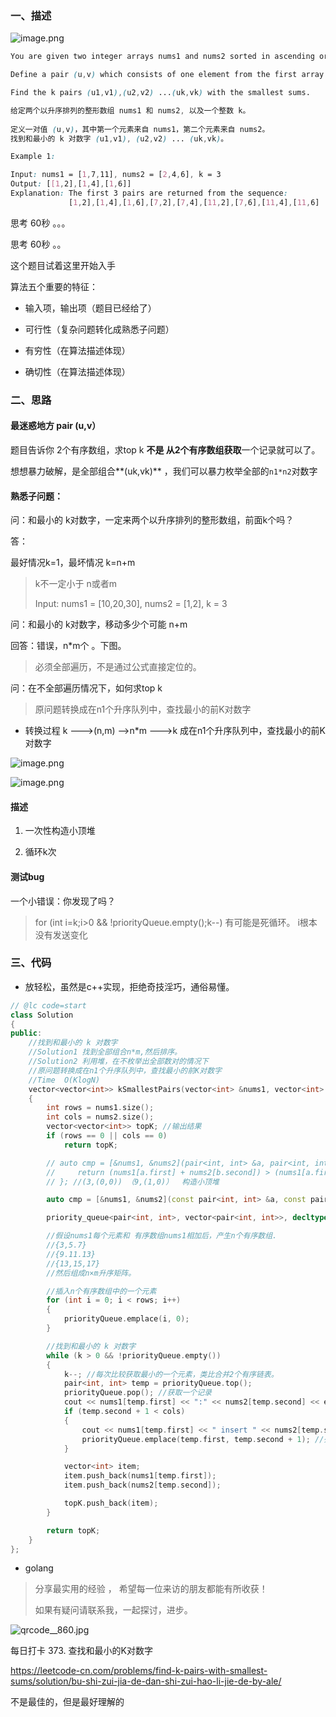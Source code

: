 

### 一、描述



![image.png](https://i.loli.net/2020/07/03/QJdIUkwC748sLW6.png)



~~~scss
You are given two integer arrays nums1 and nums2 sorted in ascending order and an integer k.

Define a pair (u,v) which consists of one element from the first array and one element from the second array.

Find the k pairs (u1,v1),(u2,v2) ...(uk,vk) with the smallest sums.

给定两个以升序排列的整形数组 nums1 和 nums2, 以及一个整数 k。
 
定义一对值 (u,v)，其中第一个元素来自 nums1，第二个元素来自 nums2。
找到和最小的 k 对数字 (u1,v1), (u2,v2) ... (uk,vk)。

Example 1:

Input: nums1 = [1,7,11], nums2 = [2,4,6], k = 3
Output: [[1,2],[1,4],[1,6]] 
Explanation: The first 3 pairs are returned from the sequence: 
             [1,2],[1,4],[1,6],[7,2],[7,4],[11,2],[7,6],[11,4],[11,6]

~~~



思考 60秒 。。。



思考 60秒 。。



 这个题目试着这里开始入手

算法五个重要的特征：

- 输入项，输出项（题目已经给了）

- 可行性（复杂问题转化成熟悉子问题）

- 有穷性（在算法描述体现）

- 确切性（在算法描述体现）





### 二、思路



#### 最迷惑地方  pair (u,v）



题目告诉你 2个有序数组，求top k **不是 从2个有序数组获取**一个记录就可以了。

想想暴力破解，是全部组合**(uk,vk)** ，我们可以暴力枚举全部的`n1*n2`对数字





#### 熟悉子问题：





问：和最小的 k对数字，一定来两个以升序排列的整形数组，前面k个吗？

答：

最好情况k=1，最坏情况 k=n+m

>  k不一定小于 n或者m
>
> Input: nums1 = [10,20,30], nums2 = [1,2], k = 3



问：和最小的 k对数字，移动多少个可能 n+m



回答：错误，n*m个 。下图。

>  必须全部遍历，不是通过公式直接定位的。



 问：在不全部遍历情况下，如何求top k

> 原问题转换成在n1个升序队列中，查找最小的前K对数字



- 转换过程  k --->(n,m) -->n*m --->k  成在n1个升序队列中，查找最小的前K对数字



![image.png](https://i.loli.net/2020/07/03/edEI6gW4JGoiLxX.png)



![image.png](https://i.loli.net/2020/07/03/h9yDTHXvcdeOlVJ.png)

#### 描述



1. 一次性构造小顶堆

2. 循环k次

#### 测试bug

一个小错误：你发现了吗？

> for (int i=k;i>0 && !priorityQueue.empty();k--)  有可能是死循环。 i根本没有发送变化

### 三、代码



- 放轻松，虽然是c++实现，拒绝奇技淫巧，通俗易懂。

~~~c++
// @lc code=start
class Solution
{
public:
    //找到和最小的 k 对数字
    //Solution1 找到全部组合n*m,然后排序。
    //Solution2 利用堆，在不枚举出全部数对的情况下
    //原问题转换成在n1个升序队列中，查找最小的前K对数字
    //Time  O(KlogN)
    vector<vector<int>> kSmallestPairs(vector<int> &nums1, vector<int> &nums2, int k)
    {
        int rows = nums1.size();
        int cols = nums2.size();
        vector<vector<int>> topK; //输出结果
        if (rows == 0 || cols == 0)
            return topK;

        // auto cmp = [&nums1, &nums2](pair<int, int> &a, pair<int, int> &b) {
        //     return (nums1[a.first] + nums2[b.second]) > (nums1[a.first] + nums2[b.second]);
        // }; //(3,(0,0)) （9,(1,0)）  构造小顶堆

        auto cmp = [&nums1, &nums2](const pair<int, int> &a, const pair<int, int> &b) { return nums1[a.first] + nums2[a.second] > nums1[b.first] + nums2[b.second]; };

        priority_queue<pair<int, int>, vector<pair<int, int>>, decltype(cmp)> priorityQueue(cmp);

        //假设nums1每个元素和 有序数组nums1相加后，产生n个有序数组.
        //{3,5.7}
        //{9.11.13}
        //{13,15,17}
        //然后组成n×m升序矩阵。

        //插入n个有序数组中的一个元素
        for (int i = 0; i < rows; i++)
        {
            priorityQueue.emplace(i, 0);
        }

        //找到和最小的 k 对数字 
        while (k > 0 && !priorityQueue.empty())
        {
            k--; //每次比较获取最小的一个元素，类比合并2个有序链表。
            pair<int, int> temp = priorityQueue.top();
            priorityQueue.pop(); //获取一个记录
            cout << nums1[temp.first] << ":" << nums2[temp.second] << endl;
            if (temp.second + 1 < cols)
            {
                cout << nums1[temp.first] << " insert " << nums2[temp.second + 1] << endl;
                priorityQueue.emplace(temp.first, temp.second + 1); //列+1
            }

            vector<int> item;
            item.push_back(nums1[temp.first]);
            item.push_back(nums2[temp.second]);

            topK.push_back(item);
        }

        return topK;
    }
};
~~~



- golang 



> 分享最实用的经验 ， 希望每一位来访的朋友都能有所收获！ 
>
> 如果有疑问请联系我，一起探讨，进步。

![qrcode__860.jpg](https://pic.leetcode-cn.com/74a42e000e5545422ce7e2d76e3998ef9b3a288139b03773ebb87cae128443fa-qrcode__860.jpg)



每日打卡  373. 查找和最小的K对数字

https://leetcode-cn.com/problems/find-k-pairs-with-smallest-sums/solution/bu-shi-zui-jia-de-dan-shi-zui-hao-li-jie-de-by-ale/

不是最佳的，但是最好理解的